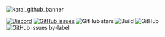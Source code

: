 ![karai_github_banner](https://user-images.githubusercontent.com/34389545/80034381-f6a14d00-84b3-11ea-857a-638322dac890.png)

[![Discord](https://img.shields.io/discord/388915017187328002?label=Join%20Discord)](http://chat.turtlecoin.lol) [![GitHub issues](https://img.shields.io/github/issues/turtlecoin/go-karai?label=Issues)](https://github.com/turtlecoin/go-karai/issues) ![GitHub stars](https://img.shields.io/github/stars/turtlecoin/go-karai?label=Github%20Stars) ![Build](https://github.com/turtlecoin/go-karai/workflows/Build/badge.svg) ![GitHub](https://img.shields.io/github/license/turtlecoin/go-karai) ![GitHub issues by-label](https://img.shields.io/github/issues/turtlecoin/go-karai/Todo)
